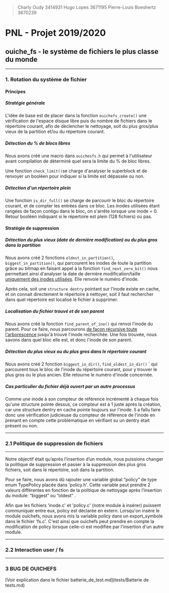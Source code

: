 > Charly Oudy 3414931
> Hugo Lopes 3671195
> Pierre-Louis Boeshertz 3670239

# PNL - Projet 2019/2020

## ouiche_fs - le système de fichiers le plus classe du monde

---

### 1. Rotation du système de fichier

#### Principes

##### Stratégie générale

L'idée de base est de placer dans la fonction `ouichefs_create()` une vérification de l'espace disque libre puis du nombre de fichiers dans le répertoire courant, afin de déclencher le nettoyage, soit du plus gros/plus vieux de la partition et/ou du répertoire courant.

##### Détection du % de blocs libres

Nous avons créé une macro dans `ouichesfs.h` qui permet à l'utilisateur avant compilation de déterminé quel sera la limite du % de bloc libres.

Une fonction `check_limit()`se charge d'analyser le superblock et de renvoyer un booléen pour indiquer si la limite est dépassée ou non.

##### Détection d'un répertoire plein

Une fonction `is_dir_full()` se charge de parcourir le bloc du répertoire courant, et de compter les entrées dans ce bloc. Les inodes utilisées étant rangées de façon contigu dans le bloc, on s'arrête lorsque une inode = 0. Retour booléen indiquant si le répertoire est plein (128 fichiers) ou pas.

#### Stratégie de suppression

##### Détection du plus vieux (date de dernière modification) ou du plus gros dans la partition

Nous avons créé 2 fonctions `oldest_in_partition()`,  `biggest_in_partition()`, qui parcourent les inodes de toute la partition grâce au bitmap en faisant appel à la fonction `find_next_zero_bit()` nous permettant ainsi d'analyser la date de dernière modification/taille <u>uniquement des inodes utilisées</u>. Elle renvoie le numéro d'inode.

Après cela, soit une `structure dentry` pointant sur l'inode existe en cache, et on connait directement le répertoire à nettoyer, soit il faut rechercher dans quel répertoire est localisé le fichier à supprimer.

##### Localisation du fichier trouvé et de son parent

Nous avons créé la fonction `find_parent_of_ino()` qui renvoi l'inode du parent. Pour ce faire, nous parcourons <u>de façon récursive toute l'arborescence</u> jusqu'à trouvé l'inode recherchée. Une fois trouvée, nous savons dans quel bloc elle est, et donc l'inode de son parent.

##### Détection du plus vieux ou du plus gros dans le répertoire courant

Nous avons créé 2 fonction `biggest_in_dir()`, `find_oldest_in_dir()` ` qui parcourent tous le bloc de l'inode du répertoire courant, pour y trouver le plus gros ou le plus ancien. Elle retourne le numéro d'inode concernée.

##### Cas particulier du fichier déjà ouvert par un autre processus

Comme une inode à son compteur de référence incrémenté à chaque fois qu'une structure pointe dessus, ce compteur est à 1 juste après la création, car une structure dentry en cache pointe toujours sur l'inode. Il a fallu faire donc une vérification judicieuse du compteur de référence de l'inode en prenant en compte cette problématique en vérifiant su un dentry était présent ou non.

---

### 2.1 Politique de suppression de fichiers

---
Notre objectif était qu’après l’insertion d’un module, nous puissions changer la politique de suppression et passer à la suppression des plus gros fichiers, soit dans le répertoire, soit dans la partition.

Pour se faire, nous avons dû rajouter une variable global “policy” de type enum TypePolicy placée dans 'policy.h'. Cette variable peut prendre 2 valeurs différentes en fonction de la politique de nettoyage après l’insertion du module: “biggest” ou “oldest” .

Afin que les fichiers 'inode.c' et 'policy.c' (notre module à insérer) puissent communiquer entre eux, policy est déclarée en extern.
Lorsqu'on insère le module ouichefs, nous avons mis la variable policy dans un export_symbole dans le fichier 'fs.c'. C'est ainsi que ouichefs peut prendre en compte la modification de policy lorsque celle-ci est modifiée par l'insertion d'un autre module.

---

### 2.2 Interaction user / fs

---

### 3 BUG DE OUICHEFS

[Voir explication dans le fichier batterie_de_test.md](tests/Batterie de tests.md)
